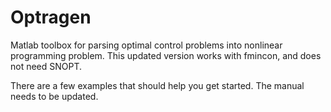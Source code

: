 # Optragen
Matlab toolbox for parsing optimal control problems into nonlinear programming problem. This updated version works with fmincon, and does not need SNOPT.

There are a few examples that should help you get started.
The manual needs to be updated.

